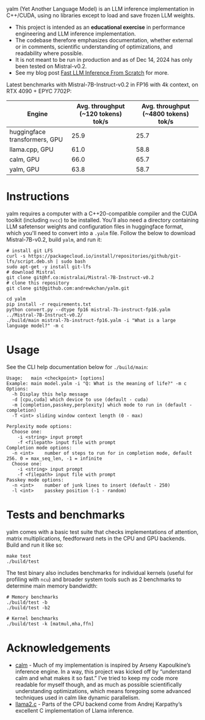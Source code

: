 yalm (Yet Another Language Model) is an LLM inference implementation in C++/CUDA, using no libraries except to load and save frozen LLM weights.
- This project is intended as an **educational exercise** in performance engineering and LLM inference implementation. 
- The codebase therefore emphasizes documentation, whether external or in comments, scientific understanding of optimizations, and readability where possible. 
- It is not meant to be run in production and as of Dec 14, 2024 has only been tested on Mistral-v0.2.
- See my blog post [Fast LLM Inference From Scratch](https://andrewkchan.dev/posts/yalm.html) for more.

Latest benchmarks with Mistral-7B-Instruct-v0.2 in FP16 with 4k context, on RTX 4090 + EPYC 7702P:

| Engine      | Avg. throughput (~120 tokens) tok/s | Avg. throughput (~4800 tokens) tok/s |
| ----------- | ----------- | ----------- |
| huggingface transformers, GPU | 25.9 | 25.7 |
| llama.cpp, GPU | 61.0 | 58.8 |
| calm, GPU | 66.0 | 65.7 |
| yalm, GPU | 63.8 | 58.7 |

# Instructions

yalm requires a computer with a C++20-compatible compiler and the CUDA toolkit (including `nvcc`) to be installed. You'll also need a directory containing LLM safetensor weights and configuration files in huggingface format, which you'll need to convert into a `.yalm` file. Follow the below to download Mistral-7B-v0.2, build `yalm`, and run it:

```
# install git LFS
curl -s https://packagecloud.io/install/repositories/github/git-lfs/script.deb.sh | sudo bash
sudo apt-get -y install git-lfs
# download Mistral
git clone git@hf.co:mistralai/Mistral-7B-Instruct-v0.2
# clone this repository
git clone git@github.com:andrewkchan/yalm.git

cd yalm
pip install -r requirements.txt
python convert.py --dtype fp16 mistral-7b-instruct-fp16.yalm ../Mistral-7B-Instruct-v0.2/
./build/main mistral-7b-instruct-fp16.yalm -i "What is a large language model?" -m c
```

# Usage

See the CLI help documentation below for `./build/main`:

```
Usage:   main <checkpoint> [options]
Example: main model.yalm -i "Q: What is the meaning of life?" -m c
Options:
  -h Display this help message
  -d [cpu,cuda] which device to use (default - cuda)
  -m [completion,passkey,perplexity] which mode to run in (default - completion)
  -T <int> sliding window context length (0 - max)

Perplexity mode options:
  Choose one:
    -i <string> input prompt
    -f <filepath> input file with prompt
Completion mode options:
  -n <int>    number of steps to run for in completion mode, default 256. 0 = max_seq_len, -1 = infinite
  Choose one:
    -i <string> input prompt
    -f <filepath> input file with prompt
Passkey mode options:
  -n <int>    number of junk lines to insert (default - 250)
  -l <int>    passkey position (-1 - random)
```

# Tests and benchmarks

yalm comes with a basic test suite that checks implementations of attention, matrix multiplications, feedforward nets in the CPU and GPU backends. Build and run it like so:

```
make test
./build/test
```

The test binary also includes benchmarks for individual kernels (useful for profiling with `ncu`) and broader system tools such as 2 benchmarks to determine main memory bandwidth:

```
# Memory benchmarks
./build/test -b
./build/test -b2

# Kernel benchmarks
./build/test -k [matmul,mha,ffn]
```

# Acknowledgements

- [calm](https://github.com/zeux/calm) - Much of my implementation is inspired by Arseny Kapoulkine’s inference engine. In a way, this project was kicked off by “understand calm and what makes it so fast.” I’ve tried to keep my code more readable for myself though, and as much as possible scientifically understanding optimizations, which means foregoing some advanced techniques used in calm like dynamic parallelism.
- [llama2.c](https://github.com/karpathy/llama2.c) - Parts of the CPU backend come from Andrej Karpathy’s excellent C implementation of Llama inference.